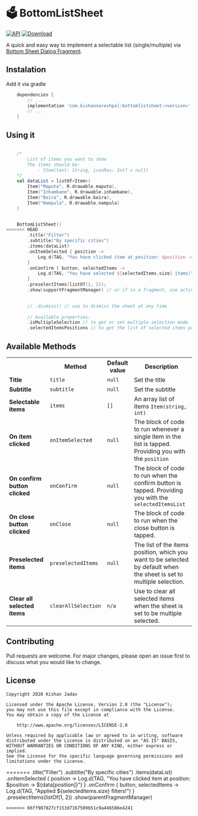 # 🗳 BottomListSheet

[![API](https://img.shields.io/badge/API-14%2B-brightgreen.svg?style=flat)](https://android-arsenal.com/api?level=14) [![Download](https://api.bintray.com/packages/kishannareshpal/maven/bottomlistsheet/images/download.svg?version=1.0-alpha02)](https://bintray.com/kishannareshpal/maven/bottomlistsheet/1.0-alpha02/link)

A quick and easy way to implement a selectable list (single/multiple) via [Bottom Sheet Dialog Fragment](https://material.io/components/sheets-bottom).

## Instalation
Add it via gradle
```gradle
    dependencies {
        // ...
        implementation 'com.kishannareshpal:bottomlistsheet:<version>'
        // ...
    }
```

## Using it
```kotlin

    /* 
        List of items you want to show
        The items should be:
            - Item(text: String, iconRes: Int? = null) 
    */
    val dataList = listOf<Item>(
        Item("Maputo", R.drawable.maputo),
        Item("Inhambane", R.drawable.inhambane),
        Item("Beira", R.drawable.beira),
        Item("Nampula", R.drawable.nampula)
    ) 


    BottomListSheet()
<<<<<<< HEAD
        .title("Filter")
        .subtitle("By specific cities")
        .items(dataList)
        .onItemSelected { position ->
            Log.d(TAG, "You have clicked item at position: $position -> ${data[position]}")
        }
        .onConfirm { button, selectedItems ->
            Log.d(TAG, "You have selected ${selectedItems.size} items!")
        }
        .preselectItems(listOf(1, 2));
        .show(supportFragmentManager) // or if in a fragment, use activity?.supportfragmentManager

        
        // .dismiss() // use to dismiss the sheet at any time
        
        // Available properties:
        .isMultipleSelection // to get or set multiple selection mode
        .selectedItemsPositions // to get the list of selected items positions

```



## Available Methods
<table style="width:100%">
    <tr>
        <th></th>
        <th>Method</th>
        <th>Default value</th>
        <th>Description</th>
    </tr>
    <tr>
        <td><b>Title</b></td>
        <td><code>title</code></td>
        <td><code>null</code></td>
        <td>Set the title</td>
    </tr>
    <tr>
        <td><b>Subtitle</b></td>
        <td><code>subtitle</code></td>
        <td><code>null</code></td>
        <td>Set the subtitle</td>
    </tr>
    <tr>
        <td><b>Selectable items</b></td>
        <td><code>items</code></td>
        <td><code>[]</code></td>
        <td>An array list of items <code>Item(string, int)</code></td>
    </tr>
    <tr>
        <td><b>On item clicked</b></td>
        <td><code>onItemSelected</code></td>
        <td><code>null</code></td>
        <td>The block of code to run whenever a single item in the list is tapped. Providing you with the <code>position</code></td>
    </tr>
    <tr>
        <td><b>On confirm button clicked</b></td>
        <td><code>onConfirm</code></td>
        <td><code>null</code></td>
        <td>The block of code to run when the confirm button is tapped. Providing you with the <code>selectedItemsList</code></td>
    </tr>
    <tr>
        <td><b>On close button clicked</b></td>
        <td><code>onClose</code></td>
        <td><code>null</code></td>
        <td>The block of code to run when the close button is tapped.</td>
    </tr>
    <tr>
        <td><b>Preselected items</b></td>
        <td><code>preselectedItems</code></td>
        <td><code>null</code></td>
        <td>The list of the items position, which you want to be selected by default when the sheet is set to multiple selection.</td>
    </tr>
    <tr>
        <td><b>Clear all selected items</b></td>
        <td><code>clearAllSelection</code></td>
        <td><code>n/a</code></td>
        <td>Use to clear all selected items when the sheet is set to be multiple selected.</td>
    </tr>
</table>


## Contributing
Pull requests are welcome. For major changes, please open an issue first to discuss what you would like to change.


## License
```
Copyright 2020 Kishan Jadav

Licensed under the Apache License, Version 2.0 (the "License");
you may not use this file except in compliance with the License.
You may obtain a copy of the License at

    http://www.apache.org/licenses/LICENSE-2.0

Unless required by applicable law or agreed to in writing, software
distributed under the License is distributed on an "AS IS" BASIS,
WITHOUT WARRANTIES OR CONDITIONS OF ANY KIND, either express or implied.
See the License for the specific language governing permissions and
limitations under the License.
```
=======
            .title("Filter")
            .subtitle("By specific cities")
            .items(dataList)
            .onItemSelected { position ->
                Log.d(TAG, "You have clicked item at position: $position -> ${data[position]}")
            }
            .onConfirm { button, selectedItems ->
                Log.d(TAG, "Applied ${selectedItems.size} filters!")
            }
            .preselectItems(listOf(1, 2))
            .show(parentFragmentManager)

```
>>>>>>> 66ff987827cf153d7167509b51c9a446586e4241
